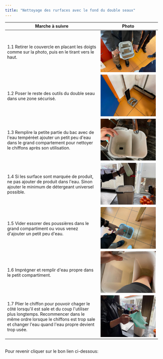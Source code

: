 ```yaml
---
title: "Nettoyage des rurfaces avec le fond du double seaux"
---
```


| Marche à suivre | Photo |
|---|---|
|1.1 Retirer le couvercle en placant les doigts comme sur la photo, puis en le tirant vers le haut.|![I_NettEau1-1](/notes/images/i_nettoyage/i_eauSurface/I_surfaceEau7-1_1-1.jpg)|
|1.2 Poser le reste des outils du double seau dans une zone sécurisé.|![I_Cantine18-2](/notes/images/i_nettoyage/i_eauSurface/I_surfaceEau1-2.jpg)|
|1.3 Remplire la petite partie du bac avec de l'eau tempéréet ajouter un petit peu d'eau dans le grand compartement pour nettoyer le chiffons après son utilisation.|![I_NettoyageE18-3](/notes/images/i_nettoyage/i_eauSurface/I_eauSurface1-3_2-2.jpg)|
|1.4 Si les surface sont marquée de produit, ne pas ajouter de produit dans l'eau. Sinon ajouter le minimum de détergeant universel possible.|![I_Cantine18-4](/notes/images/i_nettoyage/i_eauSurface/I_eauSurface1-4_2-5.jpg)|
|1.5 Vider essorer des poussières dans le grand compartiment ou vous venez d'ajouter un petit peu d'eau.|![I_Cantine18-5](/notes/images/i_nettoyage/i_eauSurface/I_eauSurface1-5.jpg)|
|1.6 Imprégner et remplir d'eau propre dans le petit compartiment.|![I_Cantine18-6](/notes/images/i_nettoyage/i_eauSurface/I_eauSurface1-6.jpg)|
|1.7 Plier le chiffon pour pouvoir chager le côté lorsqu'il est sale et du coup l'utiliser plus longtemps. Recommencer dans le même ordre lorsque le chiffons est trop sale et changer l'eau quand l'eau propre devient trop usée.|![I_Cantine18-9](/notes/images/i_nettoyage/i_eauSurface/I_eauSurface1-7.jpg)|
\
Pour revenir cliquer sur le bon lien ci-dessous: